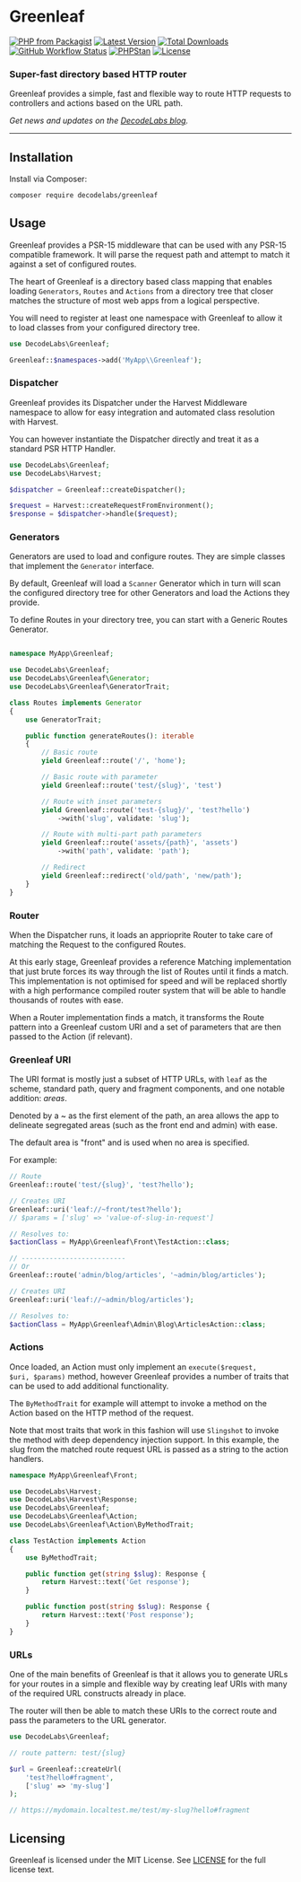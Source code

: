 # Greenleaf

[![PHP from Packagist](https://img.shields.io/packagist/php-v/decodelabs/greenleaf?style=flat)](https://packagist.org/packages/decodelabs/greenleaf)
[![Latest Version](https://img.shields.io/packagist/v/decodelabs/greenleaf.svg?style=flat)](https://packagist.org/packages/decodelabs/greenleaf)
[![Total Downloads](https://img.shields.io/packagist/dt/decodelabs/greenleaf.svg?style=flat)](https://packagist.org/packages/decodelabs/greenleaf)
[![GitHub Workflow Status](https://img.shields.io/github/actions/workflow/status/decodelabs/greenleaf/integrate.yml?branch=develop)](https://github.com/decodelabs/greenleaf/actions/workflows/integrate.yml)
[![PHPStan](https://img.shields.io/badge/PHPStan-enabled-44CC11.svg?longCache=true&style=flat)](https://github.com/phpstan/phpstan)
[![License](https://img.shields.io/packagist/l/decodelabs/greenleaf?style=flat)](https://packagist.org/packages/decodelabs/greenleaf)

### Super-fast directory based HTTP router

Greenleaf provides a simple, fast and flexible way to route HTTP requests to controllers and actions based on the URL path.

_Get news and updates on the [DecodeLabs blog](https://blog.decodelabs.com)._

---

## Installation

Install via Composer:

```bash
composer require decodelabs/greenleaf
```

## Usage

Greenleaf provides a PSR-15 middleware that can be used with any PSR-15 compatible framework. It will parse the request path and attempt to match it against a set of configured routes.

The heart of Greenleaf is a directory based class mapping that enables loading <code>Generators</code>, <code>Routes</code> and <code>Actions</code> from a directory tree that closer matches the structure of most web apps from a logical perspective.

You will need to register at least one namespace with Greenleaf to allow it to load classes from your configured directory tree.

```php
use DecodeLabs\Greenleaf;

Greenleaf::$namespaces->add('MyApp\\Greenleaf');
```

### Dispatcher

Greenleaf provides its Dispatcher under the Harvest Middleware namespace to allow for easy integration and automated class resolution with Harvest.

You can however instantiate the Dispatcher directly and treat it as a standard PSR HTTP Handler.

```php
use DecodeLabs\Greenleaf;
use DecodeLabs\Harvest;

$dispatcher = Greenleaf::createDispatcher();

$request = Harvest::createRequestFromEnvironment();
$response = $dispatcher->handle($request);
```

### Generators

Generators are used to load and configure routes. They are simple classes that implement the <code>Generator</code> interface.

By default, Greenleaf will load a <code>Scanner</code> Generator which in turn will scan the configured directory tree for other Generators and load the Actions they provide.

To define Routes in your directory tree, you can start with a Generic Routes Generator.


```php

namespace MyApp\Greenleaf;

use DecodeLabs\Greenleaf;
use DecodeLabs\Greenleaf\Generator;
use DecodeLabs\Greenleaf\GeneratorTrait;

class Routes implements Generator
{
    use GeneratorTrait;

    public function generateRoutes(): iterable
    {
        // Basic route
        yield Greenleaf::route('/', 'home');

        // Basic route with parameter
        yield Greenleaf::route('test/{slug}', 'test')

        // Route with inset parameters
        yield Greenleaf::route('test-{slug}/', 'test?hello')
            ->with('slug', validate: 'slug');

        // Route with multi-part path parameters
        yield Greenleaf::route('assets/{path}', 'assets')
            ->with('path', validate: 'path');

        // Redirect
        yield Greenleaf::redirect('old/path', 'new/path');
    }
}
```

### Router

When the Dispatcher runs, it loads an apprioprite Router to take care of matching the Request to the configured Routes.

At this early stage, Greenleaf provides a reference Matching implementation that just brute forces its way through the list of Routes until it finds a match. This implementation is not optimised for speed and will be replaced shortly with a high performance compiled router system that will be able to handle thousands of routes with ease.

When a Router implementation finds a match, it transforms the Route pattern into a Greenleaf custom URI and a set of parameters that are then passed to the Action (if relevant).

### Greenleaf URI

The URI format is mostly just a subset of HTTP URLs, with <code>leaf</code> as the scheme, standard path, query and fragment components, and one notable addition: _areas_.

Denoted by a ~ as the first element of the path, an area allows the app to delineate segregated areas (such as the front end and admin) with ease.

The default area is "front" and is used when no area is specified.

For example:

```php
// Route
Greenleaf::route('test/{slug}', 'test?hello');

// Creates URI
Greenleaf::uri('leaf://~front/test?hello');
// $params = ['slug' => 'value-of-slug-in-request']

// Resolves to:
$actionClass = MyApp\Greenleaf\Front\TestAction::class;

// --------------------------
// Or
Greenleaf::route('admin/blog/articles', '~admin/blog/articles');

// Creates URI
Greenleaf::uri('leaf://~admin/blog/articles');

// Resolves to:
$actionClass = MyApp\Greenleaf\Admin\Blog\ArticlesAction::class;
```

### Actions

Once loaded, an Action must only implement an <code>execute($request, $uri, $params)</code> method, however Greenleaf provides a number of traits that can be used to add additional functionality.

The <code>ByMethodTrait</code> for example will attempt to invoke a method on the Action based on the HTTP method of the request.

Note that most traits that work in this fashion will use <code>Slingshot</code> to invoke the method with deep dependency injection support. In this example, the slug from the matched route request URL is passed as a string to the action handlers.

```php
namespace MyApp\Greenleaf\Front;

use DecodeLabs\Harvest;
use DecodeLabs\Harvest\Response;
use DecodeLabs\Greenleaf;
use DecodeLabs\Greenleaf\Action;
use DecodeLabs\Greenleaf\Action\ByMethodTrait;

class TestAction implements Action
{
    use ByMethodTrait;

    public function get(string $slug): Response {
        return Harvest::text('Get response');
    }

    public function post(string $slug): Response {
        return Harvest::text('Post response');
    }
}
```

### URLs

One of the main benefits of Greenleaf is that it allows you to generate URLs for your routes in a simple and flexible way by creating leaf URIs with many of the required URL constructs already in place.

The router will then be able to match these URIs to the correct route and pass the parameters to the URL generator.

```php
use DecodeLabs\Greenleaf;

// route pattern: test/{slug}

$url = Greenleaf::createUrl(
    'test?hello#fragment',
    ['slug' => 'my-slug']
);

// https://mydomain.localtest.me/test/my-slug?hello#fragment
```

## Licensing

Greenleaf is licensed under the MIT License. See [LICENSE](./LICENSE) for the full license text.
